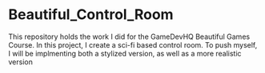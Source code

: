 # Beautiful_Control_Room
This repository holds the work I did for the GameDevHQ Beautiful Games Course. In this project, I create a sci-fi based control room. To push myself, I will be implmenting both a stylized version, as well as a more realistic version
